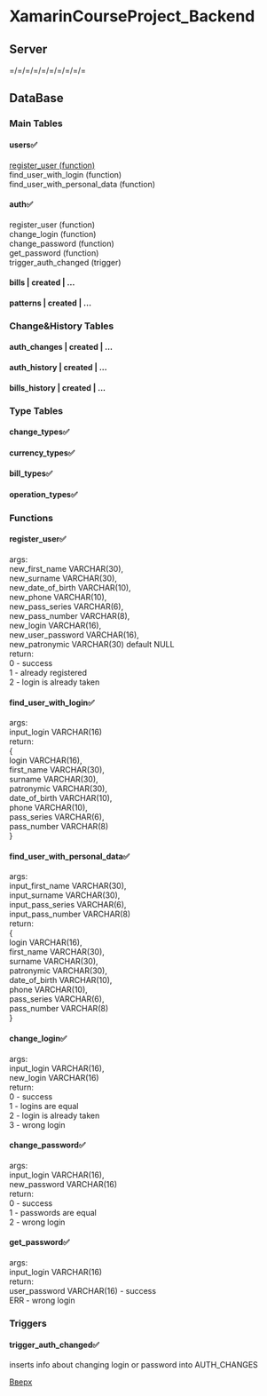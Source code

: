 # XamarinCourseProject_Backend
## Server
=/=/=/=/=/=/=/=/=/=
## DataBase
### Main Tables
#### users:white_check_mark:    
[register_user (function)](#register_user:white_check_mark:)    
find_user_with_login (function)    
find_user_with_personal_data (function)    
#### auth:white_check_mark:    
register_user (function)    
change_login (function)    
change_password (function)    
get_password (function)    
trigger_auth_changed (trigger)    
#### bills | created | ...    
#### patterns | created | ...   

### Change&History Tables
#### auth_changes | created | ...    
#### auth_history | created | ...    
#### bills_history | created | ...   

### Type Tables
#### change_types:white_check_mark:    
#### currency_types:white_check_mark:    
#### bill_types:white_check_mark:    
#### operation_types:white_check_mark:    

### Functions
#### register_user:white_check_mark:
args:    
new_first_name VARCHAR(30),    
new_surname VARCHAR(30),    
new_date_of_birth VARCHAR(10),    
new_phone VARCHAR(10),    
new_pass_series VARCHAR(6),    
new_pass_number VARCHAR(8),    
new_login VARCHAR(16),    
new_user_password VARCHAR(16),    
new_patronymic VARCHAR(30) default NULL    
return:    
0 - success    
1 - already registered    
2 - login is already taken    
#### find_user_with_login:white_check_mark:    
args:    
input_login VARCHAR(16)    
return:    
{    
login VARCHAR(16),    
first_name VARCHAR(30),    
surname VARCHAR(30),    
patronymic VARCHAR(30),    
date_of_birth VARCHAR(10),    
phone VARCHAR(10),    
pass_series VARCHAR(6),    
pass_number VARCHAR(8)    
}    
#### find_user_with_personal_data:white_check_mark:    
args:    
input_first_name VARCHAR(30),    
input_surname VARCHAR(30),    
input_pass_series VARCHAR(6),    
input_pass_number VARCHAR(8)    
return:    
{    
login VARCHAR(16),    
first_name VARCHAR(30),    
surname VARCHAR(30),    
patronymic VARCHAR(30),    
date_of_birth VARCHAR(10),    
phone VARCHAR(10),    
pass_series VARCHAR(6),    
pass_number VARCHAR(8)    
}    
#### change_login:white_check_mark:    
args:    
input_login VARCHAR(16),    
new_login VARCHAR(16)    
return:    
0 - success    
1 - logins are equal    
2 - login is already taken    
3 - wrong login    
#### change_password:white_check_mark:    
args:    
input_login VARCHAR(16),    
new_password VARCHAR(16)    
return:    
0 - success    
1 - passwords are equal    
2 - wrong login    
#### get_password:white_check_mark:    
args:    
input_login VARCHAR(16)    
return:    
user_password VARCHAR(16) - success    
ERR - wrong login    

### Triggers
#### trigger_auth_changed:white_check_mark:     
inserts info about changing login or password into AUTH_CHANGES    



[Вверх](#XamarinCourseProject_Backend)
